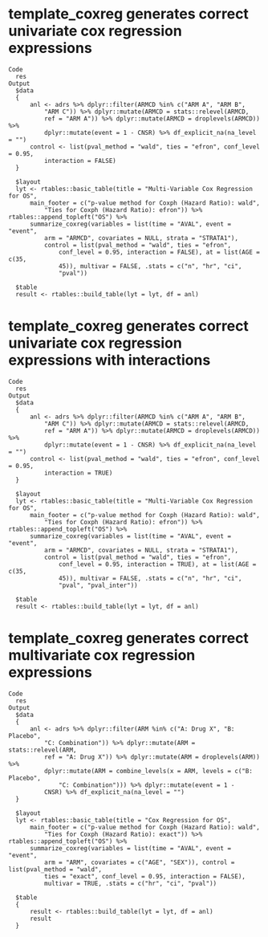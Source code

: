 # template_coxreg generates correct univariate cox regression expressions

    Code
      res
    Output
      $data
      {
          anl <- adrs %>% dplyr::filter(ARMCD %in% c("ARM A", "ARM B", 
              "ARM C")) %>% dplyr::mutate(ARMCD = stats::relevel(ARMCD, 
              ref = "ARM A")) %>% dplyr::mutate(ARMCD = droplevels(ARMCD)) %>% 
              dplyr::mutate(event = 1 - CNSR) %>% df_explicit_na(na_level = "")
          control <- list(pval_method = "wald", ties = "efron", conf_level = 0.95, 
              interaction = FALSE)
      }
      
      $layout
      lyt <- rtables::basic_table(title = "Multi-Variable Cox Regression for OS", 
          main_footer = c("p-value method for Coxph (Hazard Ratio): wald", 
              "Ties for Coxph (Hazard Ratio): efron")) %>% rtables::append_topleft("OS") %>% 
          summarize_coxreg(variables = list(time = "AVAL", event = "event", 
              arm = "ARMCD", covariates = NULL, strata = "STRATA1"), 
              control = list(pval_method = "wald", ties = "efron", 
                  conf_level = 0.95, interaction = FALSE), at = list(AGE = c(35, 
                  45)), multivar = FALSE, .stats = c("n", "hr", "ci", 
                  "pval"))
      
      $table
      result <- rtables::build_table(lyt = lyt, df = anl)
      

# template_coxreg generates correct univariate cox regression expressions with interactions

    Code
      res
    Output
      $data
      {
          anl <- adrs %>% dplyr::filter(ARMCD %in% c("ARM A", "ARM B", 
              "ARM C")) %>% dplyr::mutate(ARMCD = stats::relevel(ARMCD, 
              ref = "ARM A")) %>% dplyr::mutate(ARMCD = droplevels(ARMCD)) %>% 
              dplyr::mutate(event = 1 - CNSR) %>% df_explicit_na(na_level = "")
          control <- list(pval_method = "wald", ties = "efron", conf_level = 0.95, 
              interaction = TRUE)
      }
      
      $layout
      lyt <- rtables::basic_table(title = "Multi-Variable Cox Regression for OS", 
          main_footer = c("p-value method for Coxph (Hazard Ratio): wald", 
              "Ties for Coxph (Hazard Ratio): efron")) %>% rtables::append_topleft("OS") %>% 
          summarize_coxreg(variables = list(time = "AVAL", event = "event", 
              arm = "ARMCD", covariates = NULL, strata = "STRATA1"), 
              control = list(pval_method = "wald", ties = "efron", 
                  conf_level = 0.95, interaction = TRUE), at = list(AGE = c(35, 
                  45)), multivar = FALSE, .stats = c("n", "hr", "ci", 
                  "pval", "pval_inter"))
      
      $table
      result <- rtables::build_table(lyt = lyt, df = anl)
      

# template_coxreg generates correct multivariate cox regression expressions

    Code
      res
    Output
      $data
      {
          anl <- adrs %>% dplyr::filter(ARM %in% c("A: Drug X", "B: Placebo", 
              "C: Combination")) %>% dplyr::mutate(ARM = stats::relevel(ARM, 
              ref = "A: Drug X")) %>% dplyr::mutate(ARM = droplevels(ARM)) %>% 
              dplyr::mutate(ARM = combine_levels(x = ARM, levels = c("B: Placebo", 
                  "C: Combination"))) %>% dplyr::mutate(event = 1 - 
              CNSR) %>% df_explicit_na(na_level = "")
      }
      
      $layout
      lyt <- rtables::basic_table(title = "Cox Regression for OS", 
          main_footer = c("p-value method for Coxph (Hazard Ratio): wald", 
              "Ties for Coxph (Hazard Ratio): exact")) %>% rtables::append_topleft("OS") %>% 
          summarize_coxreg(variables = list(time = "AVAL", event = "event", 
              arm = "ARM", covariates = c("AGE", "SEX")), control = list(pval_method = "wald", 
              ties = "exact", conf_level = 0.95, interaction = FALSE), 
              multivar = TRUE, .stats = c("hr", "ci", "pval"))
      
      $table
      {
          result <- rtables::build_table(lyt = lyt, df = anl)
          result
      }
      


